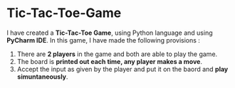 # Tic-Tac-Toe-Game

I have created a **Tic-Tac-Toe Game**, using Python language and using **PyCharm IDE**. In this game, I have made the following provisions :

1. There are **2 players** in the game and both are able to play the game.
2. The board is **printed out each time, any player makes a move**.
3. Accept the input as given by the player and put it on the baord and **play simuntaneously**.
